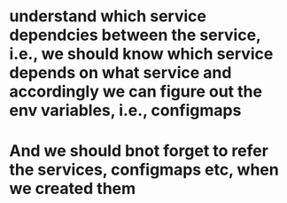 # understand which service dependcies between the service, i.e., we should know which service depends on what service and accordingly we can figure out the env variables, i.e., configmaps

# And we should bnot forget to refer the services, configmaps etc, when we created them

